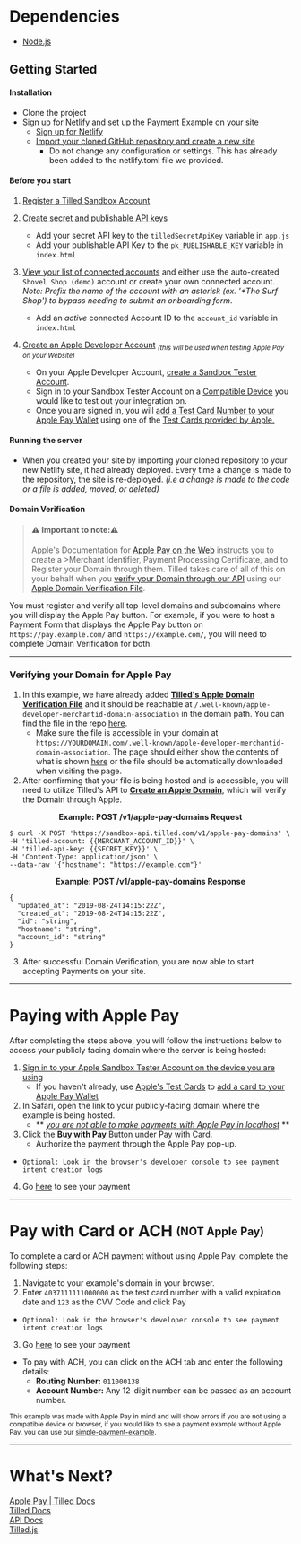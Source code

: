 
# Dependencies
- [Node.js](https://nodejs.org)

## Getting Started
#### Installation
- Clone the project
-  Sign up for [Netlify](https://www.netlify.com/) and set up the Payment Example on your site
	- [Sign up for Netlify](https://app.netlify.com/signup)
	- [Import your cloned GitHub repository and create a new site](https://app.netlify.com/start)
		- Do not change any configuration or settings. This has already been added to the netlify.toml file we provided.
  
#### Before you start
1. [Register a Tilled Sandbox Account](https://sandbox-app.tilled.com/auth/register)
2. [Create secret and publishable API keys](https://sandbox-app.tilled.com/api-keys)
	  - Add your secret API key to the `tilledSecretApiKey` variable in `app.js`
	  - Add your publishable API Key to the `pk_PUBLISHABLE_KEY` variable in `index.html`
3. [View your list of connected accounts](https://sandbox-app.tilled.com/connected-accounts) and either use the auto-created `Shovel Shop (demo)` account or create your own connected account. *Note: Prefix the name of the account with an asterisk (ex. '\*The Surf Shop') to bypass needing to submit an onboarding form*.
	  - Add an *active* connected Account ID to the `account_id` variable in `index.html`

4. [Create an Apple Developer Account](https://developer.apple.com/programs/enroll/) <sub> *(this will be used when testing Apple Pay on your Website)*
	- On your Apple Developer Account, [create a Sandbox Tester Account](https://developer.apple.com/apple-pay/sandbox-testing/#:~:text=supports%20TLS%201.2.-,Create%20a%20Sandbox%20Tester%20Account,-To%20create%20a).
	- Sign in to your Sandbox Tester Account on a [Compatible Device](https://support.apple.com/en-us/HT208531) you would like to test out your integration on.
	- Once you are signed in, you will [add a Test Card Number to your Apple Pay Wallet](https://developer.apple.com/apple-pay/sandbox-testing/#:~:text=Adding%20a%20Test%20Card%20Number) using one of the [Test Cards provided by Apple.](https://developer.apple.com/apple-pay/sandbox-testing/#:~:text=Test%20Cards%20for%20Apps%20and%20the%20Web)
	

#### Running the server

- When you created your site by importing your cloned repository to your new Netlify site, it had already deployed. Every time a change is made to the repository, the site is re-deployed. *(i.e a change is made to the code or a file is added, moved, or deleted)*

#### Domain Verification

> #### **:warning: Important to note::warning:**
>Apple's Documentation for [Apple Pay on the Web](https://developer.apple.com/documentation/apple_pay_on_the_web) instructs you to create a >Merchant Identifier, Payment Processing Certificate, and to Register your Domain through them. Tilled takes care of all of this on your behalf when you [verify your Domain through our API](https://docs.tilled.com/api#tag/ApplePayDomains/operation/CreateApplePayDomain) using our [Apple Domain Verification File](https://api.tilled.com/apple-developer-merchantid-domain-association).

You must register and verify all top-level domains and subdomains where you will display the Apple Pay button. For example, if you were to host a Payment Form that displays the Apple Pay button on `https://pay.example.com/` and `https://example.com/`, you will need to complete Domain Verification for both.
<hr>

### Verifying your Domain for Apple Pay

 1. In this example, we have already added [**Tilled's Apple Domain Verification File**](https://api.tilled.com/apple-developer-merchantid-domain-association) and it should be reachable at  `/.well-known/apple-developer-merchantid-domain-association` in the domain path. You can find the file in the repo [here](.well-known/apple-developer-merchantid-domain-association).
	- Make sure the file is accessible in your domain at `https://YOURDOMAIN.com/.well-known/apple-developer-merchantid-domain-association`. The page should either show the contents of what is shown [here](.well-known/apple-developer-merchantid-domain-association) or the file should be automatically downloaded when visiting the page.
2. After confirming that your file is being hosted and is accessible, you will need to utilize Tilled's API to [**Create an Apple Domain**](https://docs.tilled.com/api#tag/ApplePayDomains), which will verify the Domain through Apple.

<p align ="center"> 
<strong>Example: POST /v1/apple-pay-domains Request</strong>
</p>

```
$ curl -X POST 'https://sandbox-api.tilled.com/v1/apple-pay-domains' \
-H 'tilled-account: {{MERCHANT_ACCOUNT_ID}}' \
-H 'tilled-api-key: {{SECRET_KEY}}' \
-H 'Content-Type: application/json' \
--data-raw '{"hostname": "https://example.com"}'
```
<p align ="center"> 
<strong>Example: POST /v1/apple-pay-domains Response</strong>
</p>

```
{
  "updated_at": "2019-08-24T14:15:22Z",
  "created_at": "2019-08-24T14:15:22Z",
  "id": "string",
  "hostname": "string",
  "account_id": "string"
}
```
3. After successful Domain Verification, you are now able to start accepting Payments on your site.

---
# Paying with Apple Pay
After completing the steps above, you will follow the instructions below to access your publicly facing domain where the server is being hosted:
1. [Sign in to your Apple Sandbox Tester Account on the device you are using](https://support.apple.com/en-us/HT204053)
	- If you haven't already, use [Apple's Test Cards](Apple%27s%20Test%20Cards) to [add a card to your Apple Pay Wallet](https://support.apple.com/en-us/HT204506)
2. In Safari, open the link to your publicly-facing domain where the example is being hosted.
 	- ** *<u>you are not able to make payments with Apple Pay in localhost*</u> **
3. Click the **Buy with Pay** Button under Pay with Card.
	-	Authorize the payment through the Apple Pay pop-up.
- `Optional: Look in the browser's developer console to see payment intent creation logs`
4. Go [here](https://sandbox-app.tilled.com/payments) to see your payment

---
# Pay with Card or ACH <sub><sup>(NOT Apple Pay)</sub></sup>
To complete a card or ACH payment without using Apple Pay, complete the following steps:

1. Navigate to your example's domain in your browser.
2. Enter `4037111111000000` as the test card number with a valid expiration date and `123` as the CVV Code and click Pay
- `Optional: Look in the browser's developer console to see payment intent creation logs`

3. Go [here](https://sandbox-app.tilled.com/payments) to see your payment

- To pay with ACH, you can click on the ACH tab and enter the following details:
	-	**Routing Number:** `011000138`
	-	**Account Number:** Any 12-digit number can be passed as an account number.

<sub>This example was made with Apple Pay in mind and will show errors if you are not using a compatible device or browser, if you would like to see a payment example without Apple Pay, you can use our [simple-payment-example](https://github.com/gettilled/simple-payment-example). </sub>

---
# What's Next?
[Apple Pay | Tilled Docs](https://docs.tilled.com/docs/payments/apple-pay/)<br>
[Tilled Docs](https://docs.tilled.com/)<br>
[API Docs](https://docs.tilled.com/api)<br>
[Tilled.js](https://docs.tilled.com/tilledjs/)<br>
